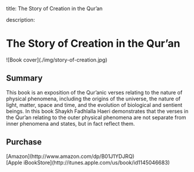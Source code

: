 title: The Story of Creation in the Qur’an

description:

# The Story of Creation in the Qur’an

<div markdown="1" class="cover-image">
![Book cover](./img/story-of-creation.jpg)
</div>

## Summary

This book is an exposition of the Qur’anic verses relating to the nature of physical phenomena, including the origins of the universe, the nature of light, matter, space and time, and the evolution of biological and sentient beings. In this book Shaykh Fadhlalla Haeri demonstrates that the verses in the Qur’an relating to the outer physical phenomena are not separate from inner phenomena and states, but in fact reflect them.

## Purchase

<div markdown="3" class="purchase-link">
[Amazon](http://www.amazon.com/dp/B01J1YDJRQ)
</div>

<div markdown="3" class="purchase-link">
[Apple iBookStore](http://itunes.apple.com/us/book/id1145046683)
</div>


